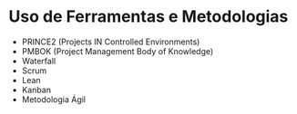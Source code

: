 # Uso de Ferramentas e Metodologias
- PRINCE2 (Projects IN Controlled Environments)
- PMBOK (Project Management Body of Knowledge)
- Waterfall
- Scrum
- Lean
- Kanban
- Metodologia Ágil
